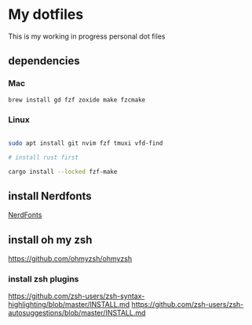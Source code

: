 # My dotfiles

This is my working in progress personal dot files

## dependencies

### Mac

```bash
brew install gd fzf zoxide make fzcmake
```

### Linux

```bash

sudo apt install git nvim fzf tmuxi vfd-find

# install rust first

cargo install --locked fzf-make
```
## install Nerdfonts

[NerdFonts](https://github.com/ryanoasis/nerd-fonts)

## install oh my zsh

https://github.com/ohmyzsh/ohmyzsh

### install zsh plugins

https://github.com/zsh-users/zsh-syntax-highlighting/blob/master/INSTALL.md
https://github.com/zsh-users/zsh-autosuggestions/blob/master/INSTALL.md

